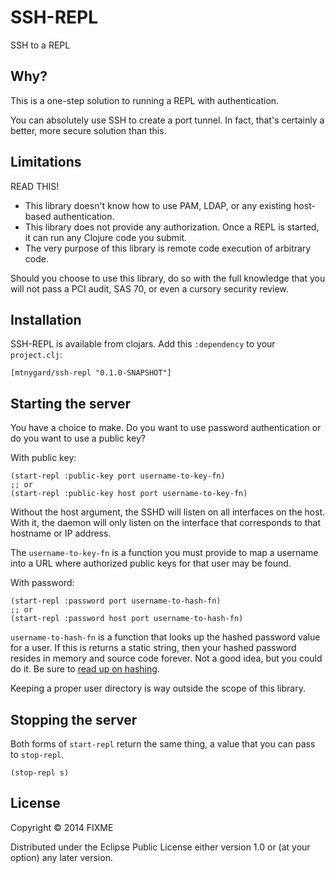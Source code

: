 # SSH-REPL

SSH to a REPL

## Why?

This is a one-step solution to running a REPL with authentication.

You can absolutely use SSH to create a port tunnel. In fact, that's
certainly a better, more secure solution than this.

## Limitations

READ THIS!

* This library doesn't know how to use PAM, LDAP, or any existing
  host-based authentication.
* This library does not provide any authorization. Once a REPL is
  started, it can run any Clojure code you submit.
* The very purpose of this library is remote code execution of
  arbitrary code.

Should you choose to use this library, do so with the full knowledge
that you will not pass a PCI audit, SAS 70, or even a cursory security
review.

## Installation

SSH-REPL is available from clojars. Add this `:dependency` to your
`project.clj`:

    [mtnygard/ssh-repl "0.1.0-SNAPSHOT"]

## Starting the server

You have a choice to make. Do you want to use password authentication
or do you want to use a public key?

With public key:

    (start-repl :public-key port username-to-key-fn)
    ;; or
    (start-repl :public-key host port username-to-key-fn)

Without the host argument, the SSHD will listen on all interfaces on
the host. With it, the daemon will only listen on the interface that
corresponds to that hostname or IP address.

The `username-to-key-fn` is a function you must provide to map a
username into a URL where authorized public keys for that user may be
found.

With password:

    (start-repl :password port username-to-hash-fn)
    ;; or
    (start-repl :password host port username-to-hash-fn)

`username-to-hash-fn` is a function that looks up the hashed password
value for a user. If this is returns a static string, then your hashed
password resides in memory and source code forever. Not a good idea,
but you could do it. Be sure to
[read up on hashing](https://crackstation.net/hashing-security.htm).

Keeping a proper user directory is way outside the scope of this
library.

## Stopping the server

Both forms of `start-repl` return the same thing, a value that you
can pass to `stop-repl`.

    (stop-repl s)

## License

Copyright © 2014 FIXME

Distributed under the Eclipse Public License either version 1.0 or (at
your option) any later version.
